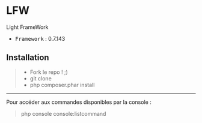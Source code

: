 # LFW
Light FrameWork

 - <kbd>Framework</kbd> : 0.7.143

Installation
----------

> - Fork le repo ! ;)
> - git clone
> - php composer.phar install

----------

Pour accéder aux commandes disponibles par la console :
> php console console:listcommand